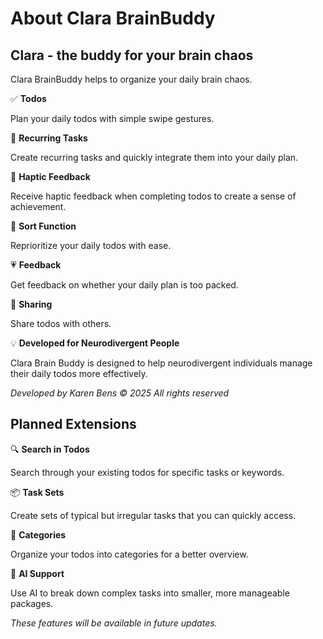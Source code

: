 # About Clara BrainBuddy

## Clara - the buddy for your brain chaos

Clara BrainBuddy helps to organize your daily brain chaos.

✅ **Todos** 

Plan your daily todos with simple swipe gestures.

📅 **Recurring Tasks** 

Create recurring tasks and quickly integrate them into your daily plan.

📱 **Haptic Feedback** 

Receive haptic feedback when completing todos to create a sense of achievement.

🔄 **Sort Function** 

Reprioritize your daily todos with ease.

💗 **Feedback** 

Get feedback on whether your daily plan is too packed.

🔗 **Sharing** 

Share todos with others.

💡 **Developed for Neurodivergent People** 

Clara Brain Buddy is designed to help neurodivergent individuals manage their daily todos more effectively.

_Developed by Karen Bens © 2025 All rights reserved_

## Planned Extensions

🔍 **Search in Todos** 

Search through your existing todos for specific tasks or keywords.

📦 **Task Sets** 

Create sets of typical but irregular tasks that you can quickly access.

📁 **Categories** 

Organize your todos into categories for a better overview.

🤖 **AI Support** 

Use AI to break down complex tasks into smaller, more manageable packages.

_These features will be available in future updates._
